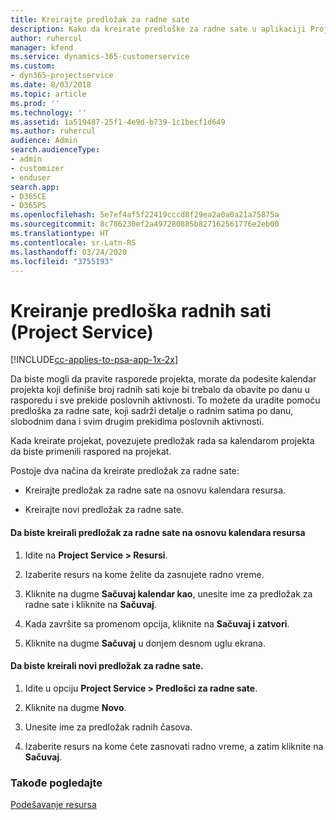 ```yaml
---
title: Kreirajte predložak za radne sate
description: Kako da kreirate predloške za radne sate u aplikaciji Project Service
author: ruhercul
manager: kfend
ms.service: dynamics-365-customerservice
ms.custom:
- dyn365-projectservice
ms.date: 8/03/2018
ms.topic: article
ms.prod: ''
ms.technology: ''
ms.assetid: 1a519487-25f1-4e9d-b739-1c1becf1d649
ms.author: ruhercul
audience: Admin
search.audienceType:
- admin
- customizer
- enduser
search.app:
- D365CE
- D365PS
ms.openlocfilehash: 5e7ef4af5f22419cccd8f29ea2a0a0a21a75875a
ms.sourcegitcommit: 8c786230ef2a497280885b827162561776e2eb00
ms.translationtype: HT
ms.contentlocale: sr-Latn-RS
ms.lasthandoff: 03/24/2020
ms.locfileid: "3755193"
---
```

# <a name="create-a-work-hours-template-project-service"></a>Kreiranje predloška radnih sati (Project Service)

[!INCLUDE[cc-applies-to-psa-app-1x-2x](../includes/cc-applies-to-psa-app-1x-2x.md)]

Da biste mogli da pravite rasporede projekta, morate da podesite kalendar projekta koji definiše broj radnih sati koje bi trebalo da obavite po danu u rasporedu i sve prekide poslovnih aktivnosti. To možete da uradite pomoću predloška za radne sate, koji sadrži detalje o radnim satima po danu, slobodnim dana i svim drugim prekidima poslovnih aktivnosti.  
  
 Kada kreirate projekat, povezujete predložak rada sa kalendarom projekta da biste primenili raspored na projekat.  
  
 Postoje dva načina da kreirate predložak za radne sate:  
  
-   Kreirajte predložak za radne sate na osnovu kalendara resursa.  
  
-   Kreirajte novi predložak za radne sate.  
  
#### <a name="to-create-a-work-hours-template-based-on-a-resources-calendar"></a>Da biste kreirali predložak za radne sate na osnovu kalendara resursa  
  
1.  Idite na **Project Service > Resursi**.  
  
2.  Izaberite resurs na kome želite da zasnujete radno vreme.  
  
3.  Kliknite na dugme **Sačuvaj kalendar kao**, unesite ime za predložak za radne sate i kliknite na **Sačuvaj**.  
  
4.  Kada završite sa promenom opcija, kliknite na **Sačuvaj i zatvori**.  
  
5.  Kliknite na dugme **Sačuvaj** u donjem desnom uglu ekrana.  
  
#### <a name="to-create-a-new-work-hours-template"></a>Da biste kreirali novi predložak za radne sate.  
  
1.  Idite u opciju **Project Service > Predlošci za radne sate**.  
  
2.  Kliknite na dugme **Novo**.  
  
3.  Unesite ime za predložak radnih časova.  
  
4.  Izaberite resurs na kome ćete zasnovati radno vreme, a zatim kliknite na **Sačuvaj**.  
  
### <a name="see-also"></a>Takođe pogledajte  
 [Podešavanje resursa](../project-service/set-up-resources.md)
